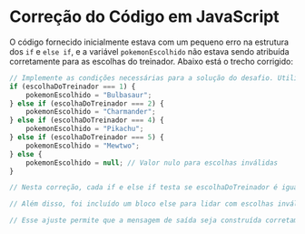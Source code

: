 # Correção do Código em JavaScript

O código fornecido inicialmente estava com um pequeno erro na estrutura dos `if` e `else if`, e a variável `pokemonEscolhido` não estava sendo atribuída corretamente para as escolhas do treinador. Abaixo está o trecho corrigido:

```javascript
// Implemente as condições necessárias para a solução do desafio. Utilize a tabela de exemplos para identificar a escolha do treinador:
if (escolhaDoTreinador === 1) {
    pokemonEscolhido = "Bulbasaur";
} else if (escolhaDoTreinador === 2) {
    pokemonEscolhido = "Charmander";
} else if (escolhaDoTreinador === 4) {
    pokemonEscolhido = "Pikachu";
} else if (escolhaDoTreinador === 5) {
    pokemonEscolhido = "Mewtwo";
} else {
    pokemonEscolhido = null; // Valor nulo para escolhas inválidas
}

// Nesta correção, cada if e else if testa se escolhaDoTreinador é igual a um valor específico, e, se for verdadeiro, atribui o nome do Pokémon correspondente à variável pokemonEscolhido.

// Além disso, foi incluído um bloco else para lidar com escolhas inválidas, onde a variável pokemonEscolhido recebe o valor null.

// Esse ajuste permite que a mensagem de saída seja construída corretamente com base na escolha do treinador. Certifique-se de testar este código corrigido para verificar se agora os resultados estão corretos.
